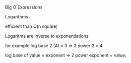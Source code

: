 Big O Expressions









Logarithms

efficient than O(n square)

Logaritms are inverse to exponentiations



for example log base 2 (4) = 3 => 2 power 2 = 4


log base of value = exponent => 2 power exponent = value;


